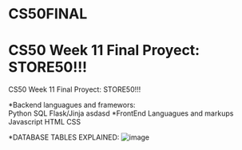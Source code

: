 # CS50FINAL
<h1>CS50 Week 11 Final Proyect: STORE50!!!</h1>
CS50 Week 11 Final Proyect: STORE50!!!

*Backend languagues and framewors:
<br>
Python
SQL
Flask/Jinja
asdasd
*FrontEnd Languagues and markups
Javascript
HTML
CSS

*DATABASE TABLES EXPLAINED:
![image](https://user-images.githubusercontent.com/114787259/224223231-6eea0c66-db55-482e-a107-12ed4c88bd0d.png)
